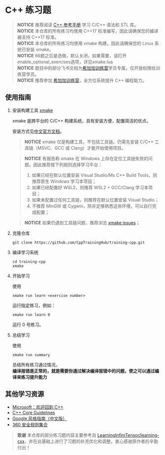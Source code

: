 ﻿# C++ 练习题


> **NOTICE** 推荐阅读 [C++ 参考手册](https://cppreference.cn/w/cpp) 学习 C/C++ 语法和 STL 库。  
> **NOTICE** 本仓库的所有练习均使用 C++17 标准编写，因此请确保您的编译器支持 C++17 标准。  
> **NOTICE** 本仓库的所有练习均使用 xmake 构建，因此请确保您的 Linux 系统已安装 xmake。  
> **NOTICE** 66题之后是选做，默认关闭，如果需要，请打开enable_optional_exercises选项，详见xmake.lua  
> **NOTICE** 题目中的部分飞书文档为[希加加训练营](https://lb3fn675fh.feishu.cn/docx/US2ld4BWooRKTLxwedycUCjdnmh)学员专属，仅开放权限给训练营学员。  
> **NOTICE** 推荐参加 [希加加训练营](https://lb3fn675fh.feishu.cn/docx/US2ld4BWooRKTLxwedycUCjdnmh)，全方位系统提升 C++ 编程能力。


## 使用指南

1. 安装构建工具 [xmake](https://xmake.io/)

   xmake 是跨平台的 C/C++ 构建系统，具有安装方便，配置简洁的优点。

   安装方式见[中文官方文档](https://xmake.io/#/zh-cn/getting_started?id=%e5%ae%89%e8%a3%85)。

   > **NOTICE** xmake 仅是构建工具，不包括工具链。仍需先安装 C/C++ 工具链（MSVC、GCC 或 Clang）才能开始使用项目。

   > **NOTICE** 有报告称 xmake 在 Windows 上存在定位工具链失败的问题。因此推荐按下列规则选择学习平台：
   >
   > 1. 如果已经在默认位置安装 Visual Studio/Ms C++ Build Tools，则推荐原生 Windows 学习本项目；
   > 2. 如果已经配置好 WSL2，则推荐 WSL2 + GCC/Clang 学习本项目；
   > 3. 如果未配置过任何工具链，则推荐在默认位置安装 Visual Studio；
   > 4. 不推荐 MinGW 或 Cygwin，除非足够熟悉这些环境，可以自行完成配置；

   > **NOTICE** 如果仍遇到工具链问题，推荐浏览 [xmake issues](https://github.com/xmake-io/xmake/issues)；

2. 克隆仓库

   ```shell
   git clone https://github.com/CppTrainingHub/training-cpp.git
   ```

3. 编译学习系统

   ```shell
   cd training-cpp
   xmake
   ```

4. 开始学习

   使用

   ```shell
   xmake run learn <exercise number>
   ```

   运行指定练习，例如：

   ```shell
   xmake run learn 0
   ```

   运行 0 号练习。

5. 总结学习

   使用

   ```shell
   xmake run summary
   ```

   总结所有练习通过情况。  
   **编译报错是正常的，就是需要你通过解决编译报错中的问题，使之可以通过编译来练习提升能力**

## 其他学习资源

- [Microsoft：欢迎回到 C++](https://learn.microsoft.com/zh-cn/cpp/cpp/welcome-back-to-cpp-modern-cpp?view=msvc-170)
- [C++ Core Guidelines](https://isocpp.github.io/CppCoreGuidelines/CppCoreGuidelines)
- [Google 风格指南（中文版）](https://zh-google-styleguide.readthedocs.io/en/latest/google-cpp-styleguide/contents.html)
- [360 安全规则集合](https://github.com/Qihoo360/safe-rules)

> **致谢** 本仓库的部分练习题内容主要参考自 [LearningInfiniTensor/learning-cxx](https://github.com/LearningInfiniTensor/learning-cxx)，并在此基础上进行了习题的补充优化和调整。衷心感谢原作者的辛勤付出！
